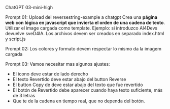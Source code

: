 
ChatGPT 03-mini-high

Prompt 01:
Upload del reversestring-example a chatgpt
Crea una **página web con lógica en javascript que invierta el orden de una cadena de texto**.  Utilizar el image cargada como template.
Ejemplo: si introduzco AI4Devs devuelve sveD4IA. 
Los archivos devem ser creados en separado index.html y script.js

Prompt 02:
Los colores y formato devem respectar lo mismo da la imagem cargada

Prompt 03:
Vamos necesitar mas algunos ajustes:
- El icono deve estar de lado derecho
- El texto Revertido deve estar abajo del button Reverse
- El button Copy de deve estar abajo del texto que fue revertido
- El botón de Revertido debe aparecer cuando haya texto suficiente, más de 3 letras
- Que te de la cadena en tiempo real, que no dependa del botón.